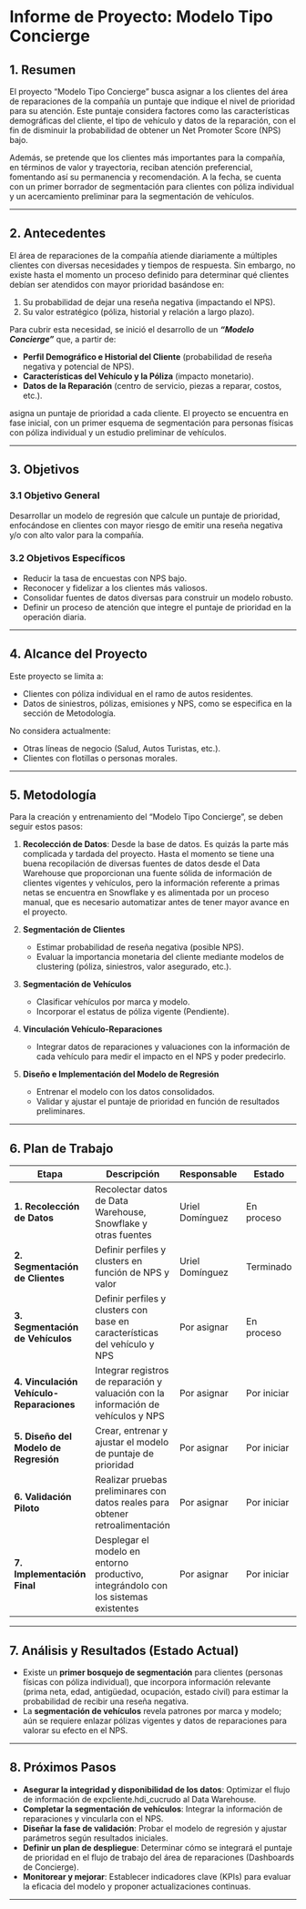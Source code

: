 # Informe de Proyecto: Modelo Tipo Concierge

## 1. Resumen
El proyecto “Modelo Tipo Concierge” busca asignar a los clientes del área de reparaciones de la compañía un puntaje que indique el nivel de prioridad para su atención. Este puntaje considera factores como las características demográficas del cliente, el tipo de vehículo y datos de la reparación, con el fin de disminuir la probabilidad de obtener un Net Promoter Score (NPS) bajo.  

Además, se pretende que los clientes más importantes para la compañía, en términos de valor y trayectoria, reciban atención preferencial, fomentando así su permanencia y recomendación. A la fecha, se cuenta con un primer borrador de segmentación para clientes con póliza individual y un acercamiento preliminar para la segmentación de vehículos.

---

## 2. Antecedentes
El área de reparaciones de la compañía atiende diariamente a múltiples clientes con diversas necesidades y tiempos de respuesta. Sin embargo, no existe hasta el momento un proceso definido para determinar qué clientes debían ser atendidos con mayor prioridad basándose en:
1. Su probabilidad de dejar una reseña negativa (impactando el NPS).
2. Su valor estratégico (póliza, historial y relación a largo plazo).

Para cubrir esta necesidad, se inició el desarrollo de un ***“Modelo Concierge”*** que, a partir de:

- **Perfil Demográfico e Historial del Cliente** (probabilidad de reseña negativa y potencial de NPS).
- **Características del Vehículo y la Póliza** (impacto monetario).
- **Datos de la Reparación** (centro de servicio, piezas a reparar, costos, etc.).

asigna un puntaje de prioridad a cada cliente. El proyecto se encuentra en fase inicial, con un primer esquema de segmentación para personas físicas con póliza individual y un estudio preliminar de vehículos.

---

## 3. Objetivos

### 3.1 Objetivo General
Desarrollar un modelo de regresión que calcule un puntaje de prioridad, enfocándose en clientes con mayor riesgo de emitir una reseña negativa y/o con alto valor para la compañía.

### 3.2 Objetivos Específicos
- Reducir la tasa de encuestas con NPS bajo.  
- Reconocer y fidelizar a los clientes más valiosos.  
- Consolidar fuentes de datos diversas para construir un modelo robusto.  
- Definir un proceso de atención que integre el puntaje de prioridad en la operación diaria.

---

## 4. Alcance del Proyecto
Este proyecto se limita a:
- Clientes con póliza individual en el ramo de autos residentes.
- Datos de siniestros, pólizas, emisiones y NPS, como se especifica en la sección de Metodología.

No considera actualmente:
- Otras líneas de negocio (Salud, Autos Turistas, etc.).
- Clientes con flotillas o personas morales.

---

## 5. Metodología
Para la creación y entrenamiento del “Modelo Tipo Concierge”, se deben seguir estos pasos:

1. **Recolección de Datos**: Desde la base de datos. Es quizás la parte más complicada y tardada del proyecto. Hasta el momento se tiene una buena recopilación de diversas fuentes de datos desde el Data Warehouse que proporcionan una fuente sólida de información de clientes vigentes y vehículos, pero la información referente a primas netas se encuentra en Snowflake y es alimentada por un proceso manual, que es necesario automatizar antes de tener mayor avance en el proyecto.

2. **Segmentación de Clientes**  
   - Estimar probabilidad de reseña negativa (posible NPS).  
   - Evaluar la importancia monetaria del cliente mediante modelos de clustering (póliza, siniestros, valor asegurado, etc.).  

3. **Segmentación de Vehículos**  
   - Clasificar vehículos por marca y modelo.  
   - Incorporar el estatus de póliza vigente (Pendiente).

4. **Vinculación Vehículo-Reparaciones**  
   - Integrar datos de reparaciones y valuaciones con la información de cada vehículo para medir el impacto en el NPS y poder predecirlo.  

5. **Diseño e Implementación del Modelo de Regresión**  
   - Entrenar el modelo con los datos consolidados.  
   - Validar y ajustar el puntaje de prioridad en función de resultados preliminares.

---

## 6. Plan de Trabajo

| Etapa                                    | Descripción                                                                         | Responsable     | Estado      |
| ---------------------------------------- | ----------------------------------------------------------------------------------- | --------------- | ----------- |
| **1. Recolección de Datos**              | Recolectar datos de Data Warehouse, Snowflake y otras fuentes                       | Uriel Domínguez | En proceso  |
| **2. Segmentación de Clientes**          | Definir perfiles y clusters en función de NPS y valor                               | Uriel Domínguez | Terminado   |
| **3. Segmentación de Vehículos**         | Definir perfiles y clusters con base en características del vehículo y NPS          | Por asignar     | En proceso  |
| **4. Vinculación Vehículo-Reparaciones** | Integrar registros de reparación y valuación con la información de vehículos y NPS  | Por asignar     | Por iniciar |
| **5. Diseño del Modelo de Regresión**    | Crear, entrenar y ajustar el modelo de puntaje de prioridad                         | Por asignar     | Por iniciar |
| **6. Validación Piloto**                 | Realizar pruebas preliminares con datos reales para obtener retroalimentación       | Por asignar     | Por iniciar |
| **7. Implementación Final**              | Desplegar el modelo en entorno productivo, integrándolo con los sistemas existentes | Por asignar     | Por iniciar |

---

## 7. Análisis y Resultados (Estado Actual)
- Existe un **primer bosquejo de segmentación** para clientes (personas físicas con póliza individual), que incorpora información relevante (prima neta, edad, antigüedad, ocupación, estado civil) para estimar la probabilidad de recibir una reseña negativa.  
- La **segmentación de vehículos** revela patrones por marca y modelo; aún se requiere enlazar pólizas vigentes y datos de reparaciones para valorar su efecto en el NPS.

---

## 8. Próximos Pasos
- **Asegurar la integridad y disponibilidad de los datos**: Optimizar el flujo de información de expcliente.hdi_cucrudo al Data Warehouse.  
- **Completar la segmentación de vehículos**: Integrar la información de reparaciones y vincularla con el NPS.  
- **Diseñar la fase de validación**: Probar el modelo de regresión y ajustar parámetros según resultados iniciales.  
- **Definir un plan de despliegue**: Determinar cómo se integrará el puntaje de prioridad en el flujo de trabajo del área de reparaciones (Dashboards de Concierge).  
- **Monitorear y mejorar**: Establecer indicadores clave (KPIs) para evaluar la eficacia del modelo y proponer actualizaciones continuas.

---
